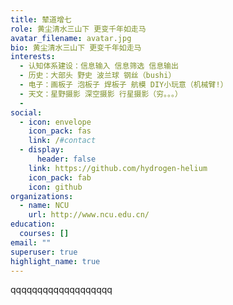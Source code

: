 ```yaml
---
title: 辇道增七
role: 黄尘清水三山下 更变千年如走马
avatar_filename: avatar.jpg
bio: 黄尘清水三山下 更变千年如走马
interests:
  - 认知体系建设：信息输入 信息筛选 信息输出
  - 历史：大部头 野史 波兰球 钢丝（bushi）
  - 电子：画板子 泡板子 焊板子 航模 DIY小玩意（机械臂!）
  - 天文：星野摄影 深空摄影 行星摄影（穷。。。）
  - 
social:
  - icon: envelope
    icon_pack: fas
    link: /#contact
  - display:
      header: false
    link: https://github.com/hydrogen-helium
    icon_pack: fab
    icon: github
organizations:
  - name: NCU
    url: http://www.ncu.edu.cn/
education:
  courses: []
email: ""
superuser: true
highlight_name: true
---
```

qqqqqqqqqqqqqqqqqqq